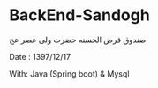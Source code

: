 # BackEnd-Sandogh

صندوق قرض الحسنه حضرت ولی عصر عج

Date : 1397/12/17

With: Java (Spring boot) & Mysql
